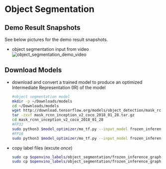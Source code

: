 # Object Segmentation
## Demo Result Snapshots
See below pictures for the demo result snapshots.
* object segmentation input from video
![object_segmentation_demo_video](https://github.com/intel/ros2_openvino_toolkit/blob/doc-ov.2020.3/data/images/object_segmentation.gif "object segmentation demo video")
## Download Models
* download and convert a trained model to produce an optimized Intermediate Representation (IR) of the model 
  ```bash
  #object segmentation model
  mkdir -p ~/Downloads/models
  cd ~/Downloads/models
  wget http://download.tensorflow.org/models/object_detection/mask_rcnn_inception_v2_coco_2018_01_28.tar.gz
  tar -zxvf mask_rcnn_inception_v2_coco_2018_01_28.tar.gz
  cd mask_rcnn_inception_v2_coco_2018_01_28
  #FP32
  sudo python3 $model_optimizer/mo_tf.py --input_model frozen_inference_graph.pb --tensorflow_use_custom_operations_config $model_optimizer/extensions/front/tf/mask_rcnn_support.json --tensorflow_object_detection_api_pipeline_config pipeline.config --reverse_input_channels --output_dir /opt/openvino_toolkit/models/segmentation/output/FP32
  #FP16
  sudo python3 $model_optimizer/mo_tf.py --input_model frozen_inference_graph.pb --tensorflow_use_custom_operations_config $model_optimizer/extensions/front/tf/mask_rcnn_support.json --tensorflow_object_detection_api_pipeline_config pipeline.config --reverse_input_channels --data_type=FP16 --output_dir /opt/openvino_toolkit/models/segmentation/output/FP16
  ```
* copy label files (excute _once_)<br>
	```bash
	sudo cp $openvino_labels/object_segmentation/frozen_inference_graph.labels /opt/openvino_toolkit/models/segmentation/output/FP32
	sudo cp $openvino_labels/object_segmentation/frozen_inference_graph.labels /opt/openvino_toolkit/models/segmentation/output/FP16
	```
